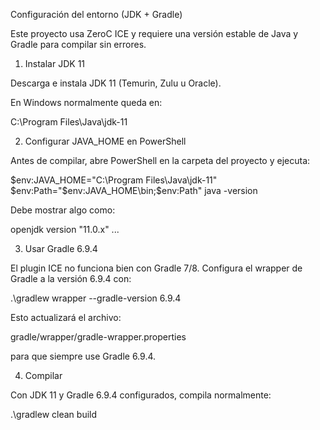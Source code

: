 Configuración del entorno (JDK + Gradle)

Este proyecto usa ZeroC ICE y requiere una versión estable de Java y Gradle para compilar sin errores.

1. Instalar JDK 11

Descarga e instala JDK 11 (Temurin, Zulu u Oracle).

En Windows normalmente queda en:

C:\Program Files\Java\jdk-11

2. Configurar JAVA_HOME en PowerShell

Antes de compilar, abre PowerShell en la carpeta del proyecto y ejecuta:

$env:JAVA_HOME="C:\Program Files\Java\jdk-11"
$env:Path="$env:JAVA_HOME\bin;$env:Path"
java -version


Debe mostrar algo como:

openjdk version "11.0.x" ...

3. Usar Gradle 6.9.4

El plugin ICE no funciona bien con Gradle 7/8.
Configura el wrapper de Gradle a la versión 6.9.4 con:

.\gradlew wrapper --gradle-version 6.9.4


Esto actualizará el archivo:

gradle/wrapper/gradle-wrapper.properties


para que siempre use Gradle 6.9.4.

4. Compilar

Con JDK 11 y Gradle 6.9.4 configurados, compila normalmente:

.\gradlew clean build
